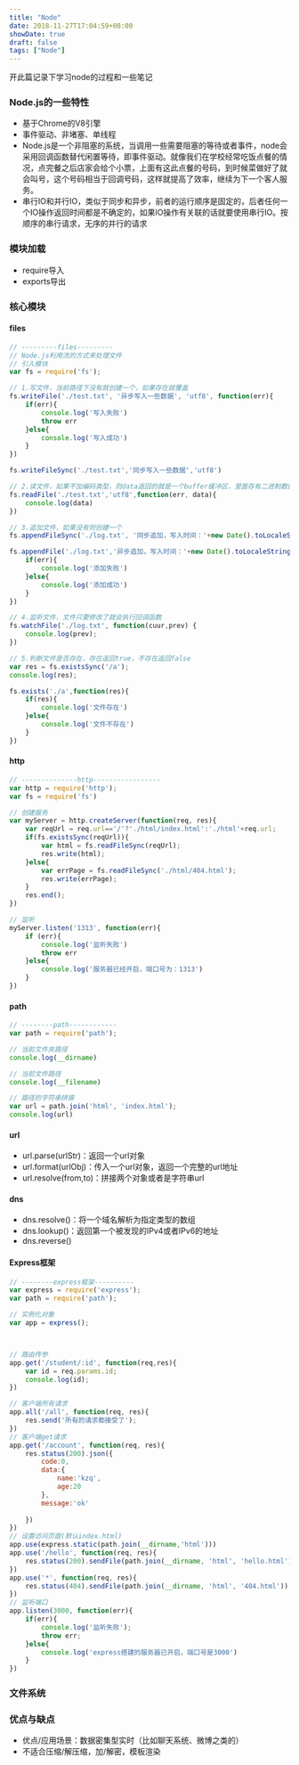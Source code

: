 ```yaml
---
title: "Node"
date: 2018-11-27T17:04:59+08:00
showDate: true
draft: false
tags: ["Node"]
---
```

开此篇记录下学习node的过程和一些笔记
### Node.js的一些特性
* 基于Chrome的V8引擎
* 事件驱动、非堵塞、单线程
* Node.js是一个非阻塞的系统，当调用一些需要阻塞的等待或者事件，node会采用回调函数替代闲置等待，即事件驱动。就像我们在学校经常吃饭点餐的情况，点完餐之后店家会给个小票，上面有这此点餐的号码，到时候菜做好了就会叫号，这个号码相当于回调号码，这样就提高了效率，继续为下一个客人服务。
* 串行IO和并行IO，类似于同步和异步，前者的运行顺序是固定的，后者任何一个IO操作返回时间都是不确定的，如果IO操作有关联的话就要使用串行IO。按顺序的串行请求，无序的并行的请求

### 模块加载
- require导入
- exports导出

### 核心模块
#### files
```js
// ---------files---------
// Node.js利用流的方式来处理文件
// 引入模块
var fs = require('fs');

// 1.写文件，当前路径下没有就创建一个，如果存在就覆盖
fs.writeFile('./test.txt', '异步写入一些数据', 'utf8', function(err){
    if(err){
        console.log('写入失败')
        throw err
    }else{
        console.log('写入成功')
    }
})

fs.writeFileSync('./test.txt','同步写入一些数据','utf8')

// 2.读文件，如果不加编码类型，则data返回的就是一个buffer缓冲区，里面存有二进制数据
fs.readFile('./test.txt','utf8',function(err, data){
    console.log(data)
})

// 3.追加文件，如果没有则创建一个
fs.appendFileSync('./log.txt', '同步追加，写入时间：'+new Date().toLocaleString()+'\n')

fs.appendFile('./log.txt','异步追加，写入时间：'+new Date().toLocaleString()+'\n',function(err){
    if(err){
        console.log('添加失败')
    }else{
        console.log('添加成功')
    }
})

// 4.监听文件，文件只要修改了就会执行回调函数
fs.watchFile('./log.txt', function(cuur,prev) {
    console.log(prev);
})

// 5.判断文件是否存在，存在返回true，不存在返回false
var res = fs.existsSync('/a');
console.log(res);

fs.exists('./a',function(res){
    if(res){
        console.log('文件存在')
    }else{
        console.log('文件不存在')
    }
})
```
#### http
```js
// --------------http-----------------
var http = require('http');
var fs = require('fs')

// 创建服务
var myServer = http.createServer(function(req, res){
    var reqUrl = req.url=='/'?'./html/index.html':'./html'+req.url;
    if(fs.existsSync(reqUrl)){
        var html = fs.readFileSync(reqUrl);
        res.write(html);
    }else{
        var errPage = fs.readFileSync('./html/404.html');
        res.write(errPage);
    }
    res.end();
})

// 监听
myServer.listen('1313', function(err){
    if (err){
        console.log('监听失败')
        throw err
    }else{
        console.log('服务器已经开启，端口号为：1313')
    }
})
```

#### path
```js
// --------path------------
var path = require('path');

// 当前文件夹路径
console.log(__dirname)

// 当前文件路径
console.log(__filename)

// 路径的字符串拼接
var url = path.join('html', 'index.html');
console.log(url)
```
#### url
- url.parse(urlStr)：返回一个url对象
- url.format(urlObj)：传入一个url对象，返回一个完整的url地址
- url.resolve(from,to)：拼接两个对象或者是字符串url

#### dns
- dns.resolve()：将一个域名解析为指定类型的数组
- dns.lookup()：返回第一个被发现的IPv4或者IPv6的地址
- dns.reverse()

#### Express框架
```js
// --------express框架----------
var express = require('express');
var path = require('path');

// 实例化对象
var app = express();



// 路由传参
app.get('/student/:id', function(req,res){
    var id = req.params.id;
    console.log(id);
})

// 客户端所有请求
app.all('/all', function(req, res){
    res.send('所有的请求都接受了');
})
// 客户端get请求
app.get('/account', function(req, res){
    res.status(200).json({
        code:0,
        data:{
            name:'kzq',
            age:20 
        },
        message:'ok'
        
    })
})
// 设置访问页面(默认index.html)
app.use(express.static(path.join(__dirname,'html')))
app.use('/hello', function(req, res){
    res.status(200).sendFile(path.join(__dirname, 'html', 'hello.html'))
})
app.use('*', function(req, res){
    res.status(404).sendFile(path.join(__dirname, 'html', '404.html'))
})
// 监听端口
app.listen(3000, function(err){
    if(err){
        console.log('监听失败');
        throw err;
    }else{
        console.log('express搭建的服务器已开启，端口号是3000')
    }
})
```
### 文件系统

### 优点与缺点
* 优点/应用场景：数据密集型实时（比如聊天系统、微博之类的）
* 不适合压缩/解压缩，加/解密，模板渲染


